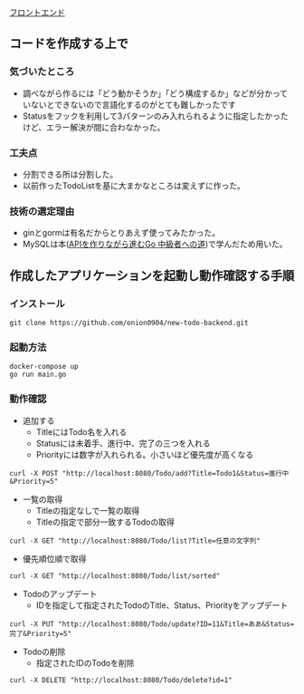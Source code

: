 [フロントエンド](https://github.com/onion0904/new-todo-frontend)

## コードを作成する上で
### 気づいたところ
- 調べながら作るには「どう動かそうか」「どう構成するか」などが分かっていないとできないので言語化するのがとても難しかったです
- Statusをフックを利用して3パターンのみ入れられるように指定したかったけど、エラー解決が間に合わなかった。

### 工夫点
- 分割できる所は分割した。
- 以前作ったTodoListを基に大まかなところは変えずに作った。

### 技術の選定理由
- ginとgormは有名だからとりあえず使ってみたかった。
- MySQLは本([APIを作りながら進むGo 中級者への道](https://techbookfest.org/product/jXDAEU1dR53kbZkgtDm9zx?productVariantID=dvjtgpjw8VDTXNqKaanTVi&utm_source=pocket_saves))で学んだため用いた。

## 作成したアプリケーションを起動し動作確認する手順
### インストール
```
git clone https://github.com/onion0904/new-todo-backend.git
```

### 起動方法

```
docker-compose up
go run main.go
```

### 動作確認
- 追加する
  - TitleにはTodo名を入れる
  - Statusには未着手、進行中、完了の三つを入れる
  - Priorityには数字が入れられる。小さいほど優先度が高くなる
```
curl -X POST "http://localhost:8080/Todo/add?Title=Todo1&Status=進行中&Priority=5"
```

- 一覧の取得
  - Titleの指定なしで一覧の取得
  - Titleの指定で部分一致するTodoの取得
```
curl -X GET "http://localhost:8080/Todo/list?Title=任意の文字列"
```

- 優先順位順で取得
```
curl -X GET "http://localhost:8080/Todo/list/sorted"
```

- Todoのアップデート
  - IDを指定して指定されたTodoのTitle、Status、Priorityをアップデート
```
curl -X PUT "http://localhost:8080/Todo/update?ID=11&Title=ああ&Status=完了&Priority=5"
```

- Todoの削除
  - 指定されたIDのTodoを削除
```
curl -X DELETE "http://localhost:8080/Todo/delete?id=1"
```